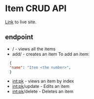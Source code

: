 # Item CRUD API

[Link](https://gracious-butterfly-85177.pktriot.net/) to live site.

## endpoint

- / - views all the items
- add/ - creates an item
To add an item:
```json
  {
  "name": "Item <the number>",
  }
```   
- <int:pk> - views an item by index
- <int:pk>/update - Edits an item
- <int:pk>/delete - Deletes an item
